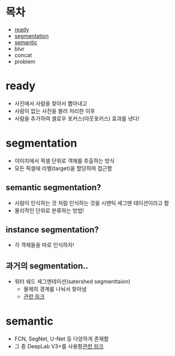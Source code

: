 # 목차
- [ready](#ready)
- [segmentation](#segmentation)
- [semantic](#semantic)
- blur
- concat
- problem
# ready
- 사진에서 사람을 찾아서 뽑아내고
- 사람이 없는 사진을 블러 처리한 이후
- 사람을 추가하여 셸로우 포커스(아웃포커스) 효과를 낸다!
# segmentation
- 이미지에서 픽셀 단위로 객체를 추출하는 방식
- 모든 픽셀에 라벨(target)을 할당하여 접근함
## semantic segmentation?
- 사람이 인식하는 것 처럼 인식하는 것을 시맨틱 세그멘 테이션이라고 함
- 물리적인 단위로 분류하는 방법!
## instance segmentation?
- 각 객체들을 따로 인식하자!
## 과거의 segmentation..
- 워터 쉐드 세그멘테이션(satershed segmenttaion)
    - 물체의 경계를 나눠서 찾아냄
    - [관련 링크](https://opencv-python.readthedocs.io/en/latest/doc/27.imageWaterShed/imageWaterShed.html)
# semantic
- FCN, SegNet, U-Net 등 다양하게 존재함
- 그 중 DeepLab V3+를 사용함[관련 링크](https://blog.lunit.io/2018/07/02/deeplab-v3-encoder-decoder-with-atrous-separable-convolution-for-semantic-image-segmentation/)
